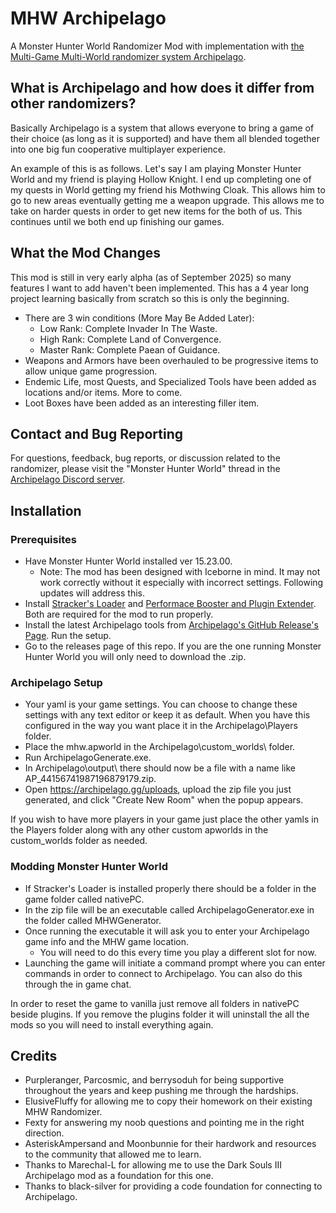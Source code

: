 # MHW Archipelago
A Monster Hunter World Randomizer Mod with implementation with [the Multi-Game Multi-World randomizer system Archipelago](https://archipelago.gg).

## What is Archipelago and how does it differ from other randomizers?
Basically Archipelago is a system that allows everyone to bring a game of their choice (as long as it is supported) and have them all blended together into one big fun cooperative multiplayer experience.

An example of this is as follows. Let's say I am playing Monster Hunter World and my friend is playing Hollow Knight. I end up completing one of my quests in World getting my friend his Mothwing Cloak. This allows him to go to new areas eventually getting me a weapon upgrade. This allows me to take on harder quests in order to get new items for the both of us. This continues until we both end up finishing our games.

## What the Mod Changes
This mod is still in very early alpha (as of September 2025) so many features I want to add haven't been implemented. This has a 4 year long project learning basically from scratch so this is only the beginning.

* There are 3 win conditions (More May Be Added Later):
  *   Low Rank: Complete Invader In The Waste.
  *   High Rank: Complete Land of Convergence.
  *   Master Rank: Complete Paean of Guidance.
* Weapons and Armors have been overhauled to be progressive items to allow unique game progression.
* Endemic Life, most Quests, and Specialized Tools have been added as locations and/or items. More to come.
* Loot Boxes have been added as an interesting filler item.

## Contact and Bug Reporting
For questions, feedback, bug reports, or discussion related to the randomizer, please visit the "Monster Hunter World" thread in the [Archipelago Discord server](https://discord.com/invite/8Z65BR2).

## Installation
### Prerequisites
* Have Monster Hunter World installed ver 15.23.00.
  * Note: The mod has been designed with Iceborne in mind. It may not work correctly without it especially with incorrect settings. Following updates will address this.
* Install [Stracker's Loader](https://www.nexusmods.com/monsterhunterworld/mods/1982) and [Performace Booster and Plugin Extender](https://www.nexusmods.com/monsterhunterworld/mods/3473). Both are required for the mod to run properly.
* Install the latest Archipelago tools from [Archipelago's GitHub Release's Page](https://github.com/ArchipelagoMW/Archipelago/releases). Run the setup.
* Go to the releases page of this repo. If you are the one running Monster Hunter World you will only need to download the .zip.

### Archipelago Setup
* Your yaml is your game settings. You can choose to change these settings with any text editor or keep it as default. When you have this configured in the way you want place it in the Archipelago\Players folder.
* Place the mhw.apworld in the Archipelago\custom_worlds\ folder.
* Run ArchipelagoGenerate.exe.
* In Archipelago\output\ there should now be a file with a name like AP_44156741987196879179.zip.
* Open https://archipelago.gg/uploads, upload the zip file you just generated, and click "Create New Room" when the popup appears.

If you wish to have more players in your game just place the other yamls in the Players folder along with any other custom apworlds in the custom_worlds folder as needed.

### Modding Monster Hunter World
* If Stracker's Loader is installed properly there should be a folder in the game folder called nativePC.
* In the zip file will be an executable called ArchipelagoGenerator.exe in the folder called MHWGenerator.
* Once running the executable it will ask you to enter your Archipelago game info and the MHW game location.
  * You will need to do this every time you play a different slot for now.
* Launching the game will initiate a command prompt where you can enter commands in order to connect to Archipelago. You can also do this through the in game chat.

In order to reset the game to vanilla just remove all folders in nativePC beside plugins. If you remove the plugins folder it will uninstall the all the mods so you will need to install everything again.

## Credits
* Purpleranger, Parcosmic, and berrysoduh for being supportive throughout the years and keep pushing me through the hardships.
* ElusiveFluffy for allowing me to copy their homework on their existing MHW Randomizer.
* Fexty for answering my noob questions and pointing me in the right direction.
* AsteriskAmpersand and Moonbunnie for their hardwork and resources to the community that allowed me to learn.
* Thanks to Marechal-L for allowing me to use the Dark Souls III Archipelago mod as a foundation for this one.
* Thanks to black-silver for providing a code foundation for connecting to Archipelago.
